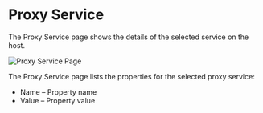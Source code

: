 # Proxy Service

The Proxy Service page shows the details of the selected service on the host.

![Proxy Service Page](/img/product_docs/privilegesecure/4.2/accessmanagement/admin/configuration/servicetype/page_1.webp)

The Proxy Service page lists the properties for the selected proxy service:

- Name – Property name
- Value – Property value
